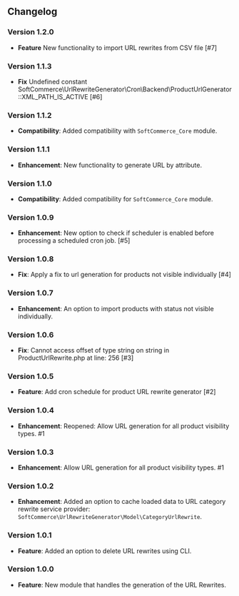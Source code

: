 ## Changelog

### Version 1.2.0
- **Feature** New functionality to import URL rewrites from CSV file [#7]

### Version 1.1.3
- **Fix** Undefined constant SoftCommerce\UrlRewriteGenerator\Cron\Backend\ProductUrlGenerator::XML_PATH_IS_ACTIVE [#6]

### Version 1.1.2
- **Compatibility**: Added compatibility with `SoftCommerce_Core` module.

### Version 1.1.1
- **Enhancement**: New functionality to generate URL by attribute.

### Version 1.1.0
- **Compatibility**: Added compatibility for `SoftCommerce_Core` module.

### Version 1.0.9
- **Enhancement**: New option to check if scheduler is enabled before processing a scheduled cron job. [#5]

### Version 1.0.8
- **Fix**: Apply a fix to url generation for products not visible individually [#4]

### Version 1.0.7
- **Enhancement**: An option to import products with status not visible individually.

### Version 1.0.6
- **Fix**: Cannot access offset of type string on string in ProductUrlRewrite.php at line: 256 [#3]

### Version 1.0.5
- **Feature**: Add cron schedule for product URL rewrite generator [#2]

### Version 1.0.4
- **Enhancement**: Reopened: Allow URL generation for all product visibility types. #1

### Version 1.0.3
- **Enhancement**: Allow URL generation for all product visibility types. #1

### Version 1.0.2
- **Enhancement**: Added an option to cache loaded data to URL category rewrite service provider: `SoftCommerce\UrlRewriteGenerator\Model\CategoryUrlRewrite`.

### Version 1.0.1
- **Feature**: Added an option to delete URL rewrites using CLI.

### Version 1.0.0
- **Feature**: New module that handles the generation of the URL Rewrites.
